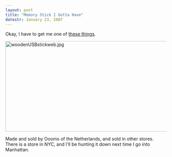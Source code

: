 ```yaml
---
layout: post
title: "Memory Stick I Gotta Have"
datestr: January 23, 2007
---
```


Okay, I have to get me one of <a href="http://www.oooms.nl/usb/" title="Wooden Memory Stick">these things</a>.

<a href="http://www.oooms.nl/usb/" title="Wooden Memory Stick"><img alt="woodenUSBstickweb.jpg" src="http://www.munged.org/saga/woodenUSBstickweb.jpg" width="704" height="283" /></a>

Made and sold by Oooms of the Netherlands, and sold in other stores.  There is a store in NYC, and I'll be hunting it down next time I go into Manhattan.

